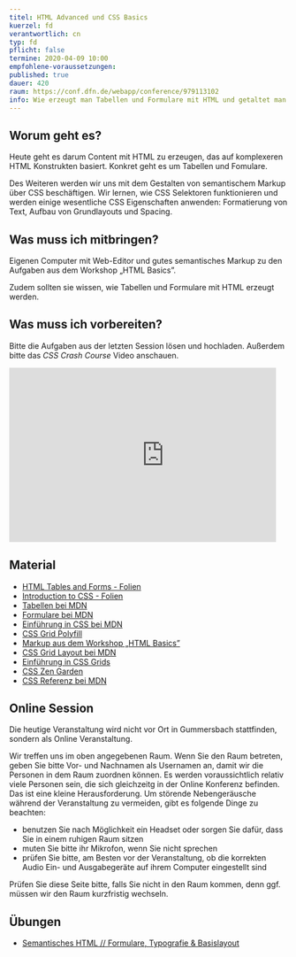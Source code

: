 ```yaml
---
titel: HTML Advanced und CSS Basics
kuerzel: fd
verantwortlich: cn
typ: fd
pflicht: false
termine: 2020-04-09 10:00
empfohlene-voraussetzungen: 
published: true
dauer: 420
raum: https://conf.dfn.de/webapp/conference/979113102
info: Wie erzeugt man Tabellen und Formulare mit HTML und getaltet man HTML Seiten mit CSS?
---
```


## Worum geht es?
Heute geht es darum Content mit HTML zu erzeugen, das auf komplexeren HTML Konstrukten basiert. Konkret geht es um Tabellen und Fomulare.

Des Weiteren werden wir uns mit dem Gestalten von semantischem Markup über CSS beschäftigen. Wir lernen, wie CSS Selektoren funktionieren und werden einige wesentliche CSS Eigenschaften anwenden: Formatierung von Text, Aufbau von Grundlayouts und Spacing.

## Was muss ich mitbringen?
Eigenen Computer mit Web-Editor und gutes semantisches Markup zu den Aufgaben aus dem Workshop „HTML Basics”.

Zudem sollten sie wissen, wie Tabellen und Formulare mit HTML erzeugt werden.

## Was muss ich vorbereiten?
Bitte die Aufgaben aus der letzten Session lösen und hochladen. Außerdem bitte das *CSS Crash Course* Video anschauen.

<div class="columns">
<div class="column">
<div class="js-video">
<iframe width="560" height="315" src="https://www.youtube.com/embed/Tfjd5yzCaxk" frameborder="0" allow="accelerometer; autoplay; encrypted-media; gyroscope; picture-in-picture" allowfullscreen></iframe>
</div>
</div>
<div class="column">
<div class="js-video">
<!-- -->
</div>
</div>
</div>


## Material
- [HTML Tables and Forms - Folien](../../material/frontend-development-1/session-2/slides/Chapter05-HTMLTablesAndForms.pdf)
- [Introduction to CSS - Folien](../../material/frontend-development-1/session-2/slides/Chapter04-IntroductionToCSS.pdf)
- [Tabellen bei MDN](https://developer.mozilla.org/de/docs/Learn/HTML/Tables)
- [Formulare bei MDN](https://developer.mozilla.org/de/docs/Learn/HTML/Forms)
- [Einführung in CSS bei MDN](https://developer.mozilla.org/de/docs/Learn/CSS/Introduction_to_CSS)
- [CSS Grid Polyfill](https://github.com/FremyCompany/css-grid-polyfill/)
- [Markup aus dem Workshop „HTML Basics”]()
- [CSS Grid Layout bei MDN](https://developer.mozilla.org/de/docs/Web/CSS/CSS_Grid_Layout)
- [Einführung in CSS Grids](https://blog.kulturbanause.de/2013/12/css-grid-layout-module/)
- [CSS Zen Garden](http://www.csszengarden.com)
- [CSS Referenz bei MDN](https://developer.mozilla.org/de/docs/Web/CSS/CSS_Referenz)


## Online Session
Die heutige Veranstaltung wird nicht vor Ort in Gummersbach stattfinden, sondern als Online Veranstaltung.

Wir treffen uns im oben angegebenen Raum. Wenn Sie den Raum betreten, geben Sie bitte Vor- und Nachnamen als Usernamen an, damit wir die Personen in dem Raum zuordnen können. Es werden voraussichtlich relativ viele Personen sein, die sich gleichzeitg in der Online Konferenz befinden. Das ist eine kleine Herausforderung. Um störende Nebengeräusche während der Veranstaltung zu vermeiden, gibt es folgende Dinge zu beachten:

- benutzen Sie nach Möglichkeit ein Headset oder sorgen Sie dafür, dass Sie in einem ruhigen Raum sitzen
- muten Sie bitte ihr Mikrofon, wenn Sie nicht sprechen
- prüfen Sie bitte, am Besten vor der Veranstaltung, ob die korrekten Audio Ein- und Ausgabegeräte auf ihrem Computer eingestellt sind

Prüfen Sie diese Seite bitte, falls Sie nicht in den Raum kommen, denn ggf. müssen wir den Raum kurzfristig wechseln.

## Übungen
- [Semantisches HTML // Formulare, Typografie & Basislayout](../../assignments/html-2/)
